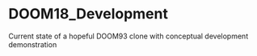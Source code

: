 # DOOM18_Development
Current state of a hopeful DOOM93 clone with conceptual development demonstration
